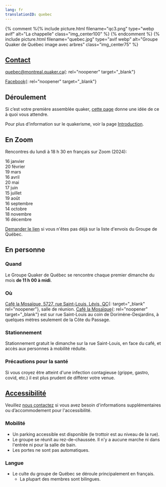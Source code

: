 ```yaml
---
lang: fr
translationID: quebec
---
```

{% comment %{% include picture.html filename="qc3.png" type="webp avif" alt="La chappelle" class="img_center100" %}
{% endcomment %}
{% include picture.html filename="quebec.jpg" type="avif webp" alt="Groupe Quaker de Québec image avec arbres" class="img_center75" %}

## [Contact](/contact-fr)
[quebec@montreal.quaker.ca](mailto:quebec@montreal.quaker.ca){: rel="noopener" target="_blank"}

[Facebook](https://www.facebook.com/QuakersQuebecCanada/){: rel="noopener" target="_blank"}

## Déroulement
Si c’est votre première assemblée quaker, [cette page](/à_propos) donne une idée de ce à quoi vous attendre.

Pour plus d’information sur le quakerisme, voir la page [Introduction](/intro-fr).

## En Zoom
Rencontres du lundi à 18 h 30 en français sur Zoom (2024):

16 janvier  
20 février  
19 mars  
16 avril  
20 mai  
17 juin  
15 juillet  
19 août  
16 septembre  
14 octobre  
18 novembre  
16 décembre  

[Demander le lien](mailto:quebec@montreal.quaker.ca) si vous n'êtes pas déjà sur la liste d'envois du Groupe de Québec.

## En personne
### Quand
Le Groupe Quaker de Québec se rencontre chaque premier dimanche du mois **de 11 h 00 à midi**.

### Où
[Café la Mosaïque, 5727, rue Saint-Louis, Lévis, QC](https://goo.gl/maps/HYYEYV92bwR3Wujp6){: target="_blank" rel="noopener"}, salle de réunion. [Café la Mosaïque](http://cafelamosaique.org/){: rel="noopener" target="_blank"} est sur rue Saint-Louis au coin de Dorimène-Desjardins, à quelques mètres seulement de la Côte du Passage.

### Stationnement
Stationnement gratuit le dimanche sur la rue Saint-Louis, en face du café, et accès aux personnes à mobilité réduite. 

### Précautions pour la santé <span class="stanchor"><a name="consignes"></a></span>

Si vous croyez être atteint d'une infection contagieuse (grippe, gastro, covid, etc.) il est plus prudent de différer votre venue.

## [Accessibilité](/accessibilité) <span class="stanchor"><a name="accessibilité"></a></span>
Veuillez [nous contactez](/contact-fr) si vous avez besoin d'informations supplémentaires ou d’accommodement pour l'accessibilité.
### Mobilité
* Un parking accessible est disponible (le trottoir est au niveau de la rue).
* Le groupe se réunit au rez-de-chaussée. Il n'y a aucune marche ni dans l'entrée ni pour la salle de bain.
* Les portes ne sont pas automatiques.

### Langue
* Le culte du groupe de Québec se déroule principalement en français.
  * La plupart des membres sont bilingues.
